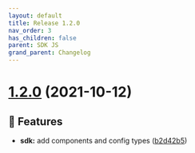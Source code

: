 ```yaml
---
layout: default
title: Release 1.2.0
nav_order: 3
has_children: false
parent: SDK JS
grand_parent: Changelog
---
```



# [1.2.0](https://github.com/lumapps/lumapps-sdk-js/compare/v1.1.0...v1.2.0) (2021-10-12)

## 🚀 Features

* **sdk:** add components and config types ([b2d42b5](https://github.com/lumapps/lumapps-sdk-js/commit/b2d42b5ba9adc97cc902befe12d28c76a431466f))


